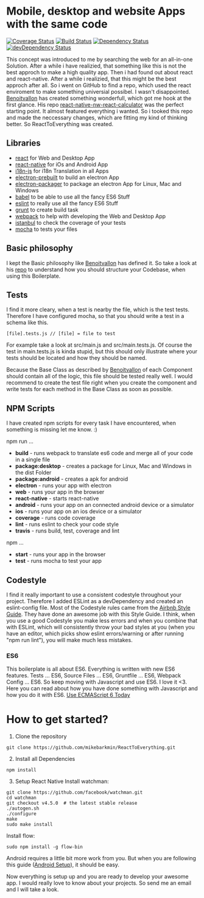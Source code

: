 # Mobile, desktop and website Apps with the same code
[![Coverage Status](https://coveralls.io/repos/github/mikebarkmin/ReactToEverything/badge.svg?branch=master)](https://coveralls.io/github/mikebarkmin/ReactToEverything?branch=master)
[![Build Status](https://travis-ci.org/mikebarkmin/ReactToEverything.svg?branch=master)](https://travis-ci.org/mikebarkmin/ReactToEverything)
[![Dependency Status](https://david-dm.org/mikebarkmin/ReactToEverything.svg)](https://david-dm.org/mikebarkmin/ReactToEverything)
[![devDependency Status](https://david-dm.org/mikebarkmin/ReactToEverything/dev-status.svg)](https://david-dm.org/mikebarkmin/ReactToEverything#info=devDependencies)

This concept was introduced to me by searching the web for an all-in-one Solution. After a while i have realizied, that something like this is not the best approch to make a high quality app. Then i had found out about react and react-native. After a while i realizied, that this might be the best approch after all. So i went on GitHub to find a repo, which used the react enviroment to make something universial possibel. I wasn't disappointed. [Benoitvallon](https://github.com/benoitvallon) has created something wonderfull, which got me hook at the first glance. His repo [react-native-nw-react-calculator](https://github.com/benoitvallon/react-native-nw-react-calculator) was the perfect starting point. It almost featured everything i wanted. So i tooked this repo and made the neccessary changes, which are fitting my kind of thinking better. So ReactToEverything was created.

## Libraries

* [react](https://facebook.github.io/react/) for Web and Desktop App
* [react-native](https://facebook.github.io/react-native/) for iOs and Android App
* [i18n-js](https://github.com/fnando/i18n-js) for i18n Translation in all Apps
* [electron-prebuilt](http://electron.atom.io/) to build an electron App
* [electron-packager](https://github.com/electron-userland/electron-packager) to package an electron App for Linux, Mac and Windows
* [babel](https://babeljs.io/) to be able to use all the fancy ES6 Stuff
* [eslint](http://eslint.org/) to really use all the fancy ES6 Stuff
* [grunt](http://gruntjs.com/) to create build task
* [webpack](https://webpack.github.io/) to help with developing the Web and Desktop App
* [istanbul](https://github.com/gotwarlost/istanbul) to check the coverage of your tests
* [mocha](https://mochajs.org/) to tests your files

## Basic philosophy

I kept the Basic philosophy like [Benoitvallon](https://github.com/benoitvallon) has defined it. So take a look at his [repo](https://github.com/benoitvallon/react-native-nw-react-calculator/blob/master/README.md#basic-philosophy) to understand how you should structure your Codebase, when using this Boilerplate.

## Tests

I find it more cleary, when a test is nearby the file, which is the test tests. Therefore I have configured mocha, so that you should write a test in a schema like this.
```
[file].tests.js // [file] = file to test
```
For example take a look at src/main.js and src/main.tests.js. Of course the test in main.tests.js is kinda stupid, but this should only illustrate where your tests should be located and how they should be named.

Because the Base Class as described by [Benoitvallon](https://github.com/benoitvallon/react-native-nw-react-calculator/blob/master/README.md#components) of each Component should contain all of the logic, this file should be tested really well. I would recommend to create the test file right when you create the component and write tests for each method in the Base Class as soon as possible.

## NPM Scripts

I have created npm scripts for every task I have encountered, when something is missing let me know. :)

npm run ...
* **build** - runs webpack to translate es6 code and merge all of your code in a single file
* **package:desktop** - creates a package for Linux, Mac and Windows in the dist Folder
* **package:android** - creates a apk for android
* **electron** - runs your app with electron
* **web** - runs your app in the browser
* **react-native** - starts react-native
* **android** - runs your app on an connected android device or a simulator
* **ios** - runs your app on an ios device or a simulator
* **coverage** - runs code coverage
* **lint** - runs eslint to check your code style
* **travis** - runs build, test, coverage and lint

npm ...
* **start** - runs your app in the browser
* **test** - runs mocha to test your app

## Codestyle

I find it really important to use a consistent codestyle throughout your project. Therefore I added ESLint as a devDependency and created an eslint-config file. Most of the Codestyle rules came from the [Airbnb Style Guide](https://github.com/airbnb/javascript). They have done an awesome job with this Style Guide. I think, when you use a good Codestyle you make less errors and when you combine that with ESLint, which will consistently throw your bad styles at you (when you have an editor, which picks show eslint errors/warning or after running "npm run lint"), you will make much less mistakes.

### ES6

This boilerplate is all about ES6. Everything is written with new ES6 features. Tests ... ES6, Source Files ... ES6, Gruntfile ... ES6, Webpack Config ... ES6. So keep moving with Javascript and use ES6. I love it <3. Here you can read about how you have done something with Javascript and how you do it with ES6. [Use ECMAScript 6 Today](http://code.tutsplus.com/articles/use-ecmascript-6-today--net-31582)

# How to get started?

1. Clone the repository
```
git clone https://github.com/mikebarkmin/ReactToEverything.git
```
2. Install all Dependencies
```
npm install
```
3. Setup React Native
Install watchman:
```
git clone https://github.com/facebook/watchman.git
cd watchman
git checkout v4.5.0  # the latest stable release
./autogen.sh
./configure
make
sudo make install
```
Install flow:
```
sudo npm install -g flow-bin
```

Android requires a little bit more work from you. But when you are following this guide ([Android Setup](https://facebook.github.io/react-native/docs/android-setup.html)), it should be easy.

Now everything is setup up and you are ready to develop your awesome app. I would really love to know about your projects. So send me an email and I will take a look.
